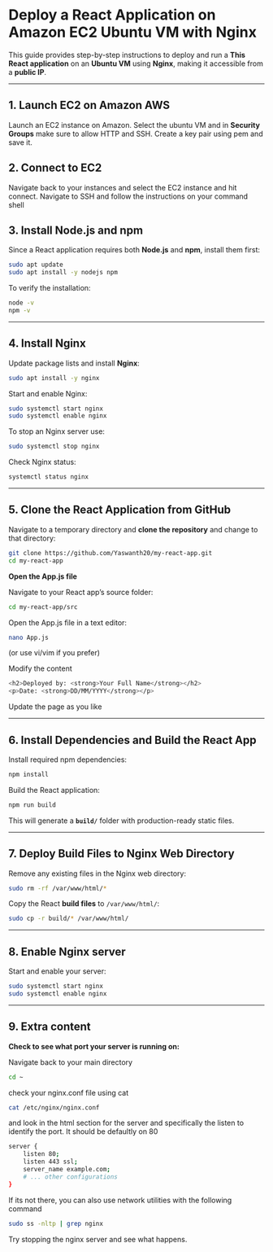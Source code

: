 
# **Deploy a React Application on Amazon EC2 Ubuntu VM with Nginx**

This guide provides step-by-step instructions to deploy and run a **This React application** on an **Ubuntu VM** using **Nginx**, making it accessible from a **public IP**.

---

## **1. Launch EC2 on Amazon AWS**
Launch an EC2 instance on Amazon. Select the ubuntu VM and in **Security Groups** make sure to allow HTTP and SSH. Create a key pair using pem and save it.

## **2. Connect to EC2**
Navigate back to your instances and select the EC2 instance and hit connect. Navigate to SSH and follow the instructions on your command shell

## **3. Install Node.js and npm**  
Since a React application requires both **Node.js** and **npm**, install them first:  

```sh
sudo apt update
sudo apt install -y nodejs npm
```

To verify the installation:  

```sh
node -v
npm -v
```

---

## **4. Install Nginx**  
Update package lists and install **Nginx**:  

```sh
sudo apt install -y nginx
```

Start and enable Nginx:  

```sh
sudo systemctl start nginx
sudo systemctl enable nginx
```
To stop an Nginx server use:

```sh
sudo systemctl stop nginx
```

Check Nginx status:  

```sh
systemctl status nginx
```

---

## **5. Clone the React Application from GitHub**  
Navigate to a temporary directory and **clone the repository** and change to that directory:  

```sh
git clone https://github.com/Yaswanth20/my-react-app.git
cd my-react-app
```

**Open the App.js file**

Navigate to your React app’s source folder:

```sh
cd my-react-app/src
```

Open the App.js file in a text editor:

```sh
nano App.js
```
(or use vi/vim if you prefer)

Modify the content

```sh
<h2>Deployed by: <strong>Your Full Name</strong></h2>
<p>Date: <strong>DD/MM/YYYY</strong></p>
```

Update the page as you like

---

## **6. Install Dependencies and Build the React App**  
Install required npm dependencies:  

```sh
npm install
```

Build the React application:  

```sh
npm run build
```

This will generate a **`build/`** folder with production-ready static files.

---

## **7. Deploy Build Files to Nginx Web Directory**  
Remove any existing files in the Nginx web directory:  

```sh
sudo rm -rf /var/www/html/*
```

Copy the React **build files** to `/var/www/html/`:  

```sh
sudo cp -r build/* /var/www/html/
```
---

## **8. Enable Nginx server**
Start and enable your server:

```sh
sudo systemctl start nginx 
sudo systemctl enable nginx
```
---

## **9. Extra content**

**Check to see what port your server is running on:**

Navigate back to your main directory

```sh
cd ~
```

check your nginx.conf file using cat

```sh
cat /etc/nginx/nginx.conf
```
and look in the html section for the server and specifically the listen to identify the port. It should be defaultly on 80

```sh
server {
    listen 80;
    listen 443 ssl;
    server_name example.com;
    # ... other configurations
}
```

If its not there, you can also use network utilities with the following command

```sh
sudo ss -nltp | grep nginx
```

Try stopping the nginx server and see what happens.


